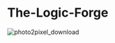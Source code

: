 # The-Logic-Forge

![photo2pixel_download](https://github.com/user-attachments/assets/25af5cb0-88b6-47eb-a63c-cf6947095a59)
